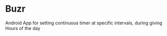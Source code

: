 # Buzr
Android App for setting continuous timer at specific intervals, during giving Hours of the day
